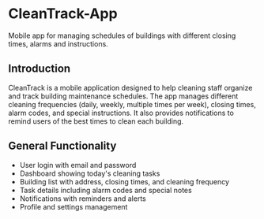 # CleanTrack-App
Mobile app for managing schedules of buildings with different closing times, alarms and instructions.

## Introduction
CleanTrack is a mobile application designed to help cleaning staff organize and track building maintenance schedules. The app manages different cleaning frequencies (daily, weekly, multiple times per week), closing times, alarm codes, and special instructions. It also provides notifications to remind users of the best times to clean each building.

## General Functionality
- User login with email and password  
- Dashboard showing today's cleaning tasks  
- Building list with address, closing times, and cleaning frequency  
- Task details including alarm codes and special notes  
- Notifications with reminders and alerts  
- Profile and settings management  
